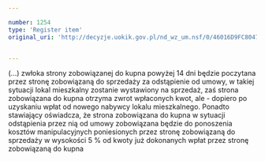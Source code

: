 ```yaml
---

number: 1254
type: 'Register item'
original_uri: 'http://decyzje.uokik.gov.pl/nd_wz_um.nsf/0/46016D9FC804745DC125739A0029B8D6?OpenDocument'


---
```


(...) zwłoka strony zobowiązanej do kupna powyżej 14 dni będzie poczytana przez stronę zobowiązaną do sprzedaży za odstąpienie od umowy, w takiej sytuacji lokal mieszkalny zostanie wystawiony na sprzedaż, zaś strona zobowiązana do kupna otrzyma zwrot wpłaconych kwot, ale - dopiero po uzyskaniu wpłat od nowego nabywcy lokalu mieszkalnego. Ponadto stawiający oświadcza, że strona zobowiązana do kupna w sytuacji odstąpienia przez nią od umowy zobowiązana będzie do ponoszenia kosztów manipulacyjnych poniesionych przez stronę zobowiązaną do sprzedaży w wysokości 5 % od kwoty już dokonanych wpłat przez stronę zobowiązaną do kupna
